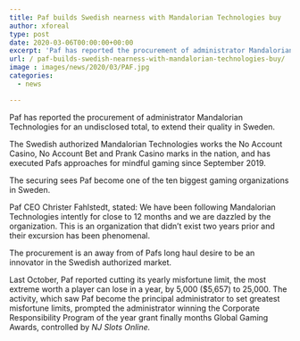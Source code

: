 ```yaml
---
title: Paf builds Swedish nearness with Mandalorian Technologies buy
author: xforeal 
type: post
date: 2020-03-06T00:00:00+00:00
excerpt: 'Paf has reported the procurement of administrator Mandalorian Technologies for an undisclosed total, to extend their quality in Sweden '
url: / paf-builds-swedish-nearness-with-mandalorian-technologies-buy/
image : images/news/2020/03/PAF.jpg
categories:
  - news

---
```

Paf has reported the procurement of administrator Mandalorian Technologies for an undisclosed total, to extend their quality in Sweden. 

The Swedish authorized Mandalorian Technologies works the No Account Casino, No Account Bet and Prank Casino marks in the nation, and has executed Pafs approaches for mindful gaming since September 2019. 

The securing sees Paf become one of the ten biggest gaming organizations in Sweden. 

Paf CEO Christer Fahlstedt, stated: We have been following Mandalorian Technologies intently for close to 12 months and we are dazzled by the organization. This is an organization that didn&#8217;t exist two years prior and their excursion has been phenomenal. 

The procurement is an away from of Pafs long haul desire to be an innovator in the Swedish authorized market. 

Last October, Paf reported cutting its yearly misfortune limit, the most extreme worth a player can lose in a year, by 5,000 ($5,657) to 25,000. The activity, which saw Paf become the principal administrator to set greatest misfortune limits, prompted the administrator winning the Corporate Responsibility Program of the year grant finally months Global Gaming Awards, controlled by _NJ Slots Online._